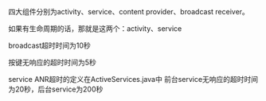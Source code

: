 四大组件分别为activity、service、content provider、broadcast receiver。

如果有生命周期的话，那就是这两个：activity、service


broadcast超时时间为10秒

按键无响应的超时时间为5秒

service ANR超时的定义在ActiveServices.java中
前台service无响应的超时时间为20秒，后台service为200秒
